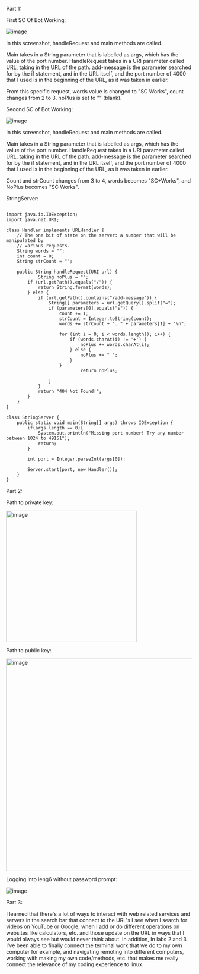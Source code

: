 Part 1: 

First SC Of Bot Working:

![image](https://github.com/TTVTechTaro/cse15l-lab-reports/assets/46509287/69883145-fbee-49aa-98da-62d8c2c71abf)

In this screenshot, handleRequest and main methods are called.

Main takes in a String parameter that is labelled as args, which has the value of the port number. HandleRequest takes in a URI parameter called URL, taking in the URL of the path. add-message is the parameter searched for by the if statement, and in the URL itself, and the port number of 4000 that I used is in the beginning of the URL, as it was taken in earlier.

From this specific request, words value is changed to "SC Works", count changes from 2 to 3, noPlus is set to "" (blank).

Second SC of Bot Working:

![image](https://github.com/TTVTechTaro/cse15l-lab-reports/assets/46509287/aa4dd1dc-7c60-4b7d-95f0-dab8685f15ea)

In this screenshot, handleRequest and main methods are called.

Main takes in a String parameter that is labelled as args, which has the value of the port number. HandleRequest takes in a URI parameter called URL, taking in the URL of the path. add-message is the parameter searched for by the if statement, and in the URL itself, and the port number of 4000 that I used is in the beginning of the URL, as it was taken in earlier.

Count and strCount changes from 3 to 4, words becomes "SC+Works", and NoPlus becomes "SC Works".

StringServer:

```

import java.io.IOException;
import java.net.URI;

class Handler implements URLHandler {
    // The one bit of state on the server: a number that will be manipulated by
    // various requests.
    String words = "";
    int count = 0;
    String strCount = "";

    public String handleRequest(URI url) {
            String noPlus = "";
        if (url.getPath().equals("/")) {
            return String.format(words);
        } else {
            if (url.getPath().contains("/add-message")) {
                String[] parameters = url.getQuery().split("=");
                if (parameters[0].equals("s")) {
                    count += 1;
                    strCount = Integer.toString(count);
                    words += strCount + ". " + parameters[1] + "\n";

                    for (int i = 0; i < words.length(); i++) {
                        if (words.charAt(i) != '+') {
                            noPlus += words.charAt(i);
                        } else {
                            noPlus += " ";
                        }
                    }
                            return noPlus;

                }
            }
            return "404 Not Found!";
        }
    }
}

class StringServer {
    public static void main(String[] args) throws IOException {
        if(args.length == 0){
            System.out.println("Missing port number! Try any number between 1024 to 49151");
            return;
        }

        int port = Integer.parseInt(args[0]);

        Server.start(port, new Handler());
    }
}

```

Part 2:

Path to private key:

<img width="353" alt="image" src="https://github.com/TTVTechTaro/cse15l-lab-reports/assets/46509287/89326458-e37d-4315-9049-9db1fc1901b9">


Path to public key:

<img width="571" alt="image" src="https://github.com/TTVTechTaro/cse15l-lab-reports/assets/46509287/b9c21e57-0ece-4ada-86db-0c6467db6fb5">


Logging into ieng6 without password prompt:


![image](https://github.com/TTVTechTaro/cse15l-lab-reports/assets/46509287/f9db8a4f-1a08-4a06-abc5-e131a996d090)



Part 3:

I learned that there's a lot of ways to interact with web related services and servers in the search bar that connect to the URL's I see when I search for videos on YouTube or Google, when I add or do different operations on websites like calculators, etc. and those update on the URL in ways that I would always see but would never think about. In addition, In labs 2 and 3 I've been able to finally connect the terminal work that we do to my own computer for example, and navigating remoting into different computers, working with making my own code/methods, etc. that makes me really connect the relevance of my coding experience to linux.
